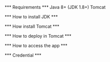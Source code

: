 *** Requirements ***
	Java 8+ (JDK 1.8+)
  Tomcat
 
 *** How to install JDK ***
 
 *** How install Tomcat ***
 
 *** How to deploy in Tomcat ***
 
 *** How to access the app ***
 
 *** Credential ***
 
